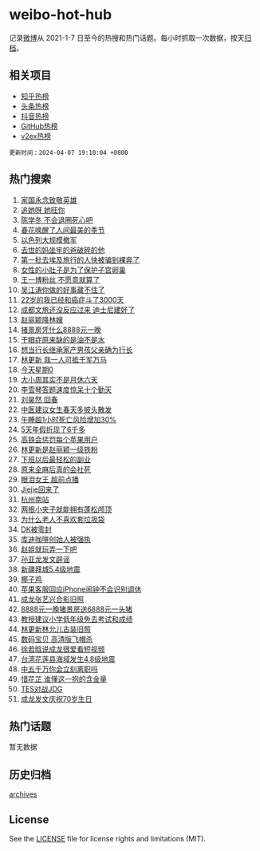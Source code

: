 # weibo-hot-hub

记录[微博](https://www.weibo.com)从 2021-1-7 日至今的热搜和热门话题。每小时抓取一次数据，按天[归档](archives)。

## 相关项目

- [知乎热榜](https://github.com/lonnyzhang423/zhihu-hot-hub)
- [头条热榜](https://github.com/lonnyzhang423/toutiao-hot-hub)
- [抖音热榜](https://github.com/lonnyzhang423/douyin-hot-hub)
- [GitHub热榜](https://github.com/lonnyzhang423/github-hot-hub)
- [v2ex热榜](https://github.com/lonnyzhang423/v2ex-hot-hub)


`更新时间：2024-04-07 19:10:04 +0800`

## 热门搜索

1. [家国永念致敬英雄](https://m.weibo.cn/search?containerid=100103type%3D1%26t%3D10%26q%3D%23%E5%AE%B6%E5%9B%BD%E6%B0%B8%E5%BF%B5%E8%87%B4%E6%95%AC%E8%8B%B1%E9%9B%84%23&stream_entry_id=51&isnewpage=1&extparam=seat%3D1%26pos%3D0%26q%3D%2523%25E5%25AE%25B6%25E5%259B%25BD%25E6%25B0%25B8%25E5%25BF%25B5%25E8%2587%25B4%25E6%2595%25AC%25E8%258B%25B1%25E9%259B%2584%2523%26stream_entry_id%3D51%26dgr%3D0%26c_type%3D51%26filter_type%3Drealtimehot%26cate%3D10103%26display_time%3D1712488203%26pre_seqid%3D171248820349801318786)
1. [追她呀 她旺你](https://m.weibo.cn/search?containerid=100103type%3D1%26t%3D10%26q%3D%E8%BF%BD%E5%A5%B9%E5%91%80+%E5%A5%B9%E6%97%BA%E4%BD%A0&stream_entry_id=31&isnewpage=1&extparam=seat%3D1%26pos%3D0%26flag%3D1%26q%3D%25E8%25BF%25BD%25E5%25A5%25B9%25E5%2591%2580%2520%25E5%25A5%25B9%25E6%2597%25BA%25E4%25BD%25A0%26dgr%3D0%26c_type%3D31%26cate%3D5001%26band_rank%3D1%26stream_entry_id%3D31%26lcate%3D5001%26filter_type%3Drealtimehot%26realpos%3D1%26display_time%3D1712488203%26pre_seqid%3D171248820349801318786)
1. [陈学冬 不会退圈死心吧](https://m.weibo.cn/search?containerid=100103type%3D1%26t%3D10%26q%3D%E9%99%88%E5%AD%A6%E5%86%AC+%E4%B8%8D%E4%BC%9A%E9%80%80%E5%9C%88%E6%AD%BB%E5%BF%83%E5%90%A7&stream_entry_id=31&isnewpage=1&extparam=seat%3D1%26pos%3D1%26flag%3D2%26q%3D%25E9%2599%2588%25E5%25AD%25A6%25E5%2586%25AC%2520%25E4%25B8%258D%25E4%25BC%259A%25E9%2580%2580%25E5%259C%2588%25E6%25AD%25BB%25E5%25BF%2583%25E5%2590%25A7%26dgr%3D0%26c_type%3D31%26cate%3D5001%26band_rank%3D2%26stream_entry_id%3D31%26lcate%3D5001%26filter_type%3Drealtimehot%26realpos%3D2%26display_time%3D1712488203%26pre_seqid%3D171248820349801318786)
1. [春花唤醒了人间最美的季节](https://m.weibo.cn/search?containerid=100103type%3D1%26t%3D10%26q%3D%23%E6%98%A5%E8%8A%B1%E5%94%A4%E9%86%92%E4%BA%86%E4%BA%BA%E9%97%B4%E6%9C%80%E7%BE%8E%E7%9A%84%E5%AD%A3%E8%8A%82%23&stream_entry_id=31&isnewpage=1&extparam=seat%3D1%26pos%3D2%26flag%3D0%26q%3D%2523%25E6%2598%25A5%25E8%258A%25B1%25E5%2594%25A4%25E9%2586%2592%25E4%25BA%2586%25E4%25BA%25BA%25E9%2597%25B4%25E6%259C%2580%25E7%25BE%258E%25E7%259A%2584%25E5%25AD%25A3%25E8%258A%2582%2523%26dgr%3D0%26c_type%3D31%26cate%3D5001%26band_rank%3D3%26stream_entry_id%3D31%26lcate%3D5001%26filter_type%3Drealtimehot%26realpos%3D3%26display_time%3D1712488203%26pre_seqid%3D171248820349801318786)
1. [以色列大规模撤军](https://m.weibo.cn/search?containerid=100103type%3D1%26t%3D10%26q%3D%23%E4%BB%A5%E8%89%B2%E5%88%97%E5%A4%A7%E8%A7%84%E6%A8%A1%E6%92%A4%E5%86%9B%23&stream_entry_id=31&isnewpage=1&extparam=seat%3D1%26pos%3D3%26flag%3D1%26q%3D%2523%25E4%25BB%25A5%25E8%2589%25B2%25E5%2588%2597%25E5%25A4%25A7%25E8%25A7%2584%25E6%25A8%25A1%25E6%2592%25A4%25E5%2586%259B%2523%26dgr%3D0%26c_type%3D31%26cate%3D5001%26band_rank%3D4%26stream_entry_id%3D31%26lcate%3D5001%26filter_type%3Drealtimehot%26realpos%3D4%26display_time%3D1712488203%26pre_seqid%3D171248820349801318786)
1. [去世的妈坐牢的爸破碎的他](https://m.weibo.cn/search?containerid=100103type%3D1%26t%3D10%26q%3D%E5%8E%BB%E4%B8%96%E7%9A%84%E5%A6%88%E5%9D%90%E7%89%A2%E7%9A%84%E7%88%B8%E7%A0%B4%E7%A2%8E%E7%9A%84%E4%BB%96&stream_entry_id=31&isnewpage=1&extparam=seat%3D1%26pos%3D4%26flag%3D2%26q%3D%25E5%258E%25BB%25E4%25B8%2596%25E7%259A%2584%25E5%25A6%2588%25E5%259D%2590%25E7%2589%25A2%25E7%259A%2584%25E7%2588%25B8%25E7%25A0%25B4%25E7%25A2%258E%25E7%259A%2584%25E4%25BB%2596%26dgr%3D0%26c_type%3D31%26cate%3D5001%26band_rank%3D5%26stream_entry_id%3D31%26lcate%3D5001%26filter_type%3Drealtimehot%26realpos%3D5%26display_time%3D1712488203%26pre_seqid%3D171248820349801318786)
1. [第一批去埃及旅行的人快被骗到裸奔了](https://m.weibo.cn/search?containerid=100103type%3D1%26t%3D10%26q%3D%23%E7%AC%AC%E4%B8%80%E6%89%B9%E5%8E%BB%E5%9F%83%E5%8F%8A%E6%97%85%E8%A1%8C%E7%9A%84%E4%BA%BA%E5%BF%AB%E8%A2%AB%E9%AA%97%E5%88%B0%E8%A3%B8%E5%A5%94%E4%BA%86%23&stream_entry_id=31&isnewpage=1&extparam=seat%3D1%26pos%3D5%26flag%3D2%26q%3D%2523%25E7%25AC%25AC%25E4%25B8%2580%25E6%2589%25B9%25E5%258E%25BB%25E5%259F%2583%25E5%258F%258A%25E6%2597%2585%25E8%25A1%258C%25E7%259A%2584%25E4%25BA%25BA%25E5%25BF%25AB%25E8%25A2%25AB%25E9%25AA%2597%25E5%2588%25B0%25E8%25A3%25B8%25E5%25A5%2594%25E4%25BA%2586%2523%26dgr%3D0%26c_type%3D31%26cate%3D5001%26band_rank%3D6%26stream_entry_id%3D31%26lcate%3D5001%26filter_type%3Drealtimehot%26realpos%3D6%26display_time%3D1712488203%26pre_seqid%3D171248820349801318786)
1. [女性的小肚子是为了保护子宫卵巢](https://m.weibo.cn/search?containerid=100103type%3D1%26t%3D10%26q%3D%E5%A5%B3%E6%80%A7%E7%9A%84%E5%B0%8F%E8%82%9A%E5%AD%90%E6%98%AF%E4%B8%BA%E4%BA%86%E4%BF%9D%E6%8A%A4%E5%AD%90%E5%AE%AB%E5%8D%B5%E5%B7%A2&stream_entry_id=31&isnewpage=1&extparam=seat%3D1%26pos%3D6%26flag%3D2%26q%3D%25E5%25A5%25B3%25E6%2580%25A7%25E7%259A%2584%25E5%25B0%258F%25E8%2582%259A%25E5%25AD%2590%25E6%2598%25AF%25E4%25B8%25BA%25E4%25BA%2586%25E4%25BF%259D%25E6%258A%25A4%25E5%25AD%2590%25E5%25AE%25AB%25E5%258D%25B5%25E5%25B7%25A2%26dgr%3D0%26c_type%3D31%26cate%3D5001%26band_rank%3D7%26stream_entry_id%3D31%26lcate%3D5001%26filter_type%3Drealtimehot%26realpos%3D7%26display_time%3D1712488203%26pre_seqid%3D171248820349801318786)
1. [王一博粉丝 不愿意就算了](https://m.weibo.cn/search?containerid=100103type%3D1%26t%3D10%26q%3D%E7%8E%8B%E4%B8%80%E5%8D%9A%E7%B2%89%E4%B8%9D+%E4%B8%8D%E6%84%BF%E6%84%8F%E5%B0%B1%E7%AE%97%E4%BA%86&stream_entry_id=31&isnewpage=1&extparam=seat%3D1%26pos%3D7%26flag%3D1%26q%3D%25E7%258E%258B%25E4%25B8%2580%25E5%258D%259A%25E7%25B2%2589%25E4%25B8%259D%2520%25E4%25B8%258D%25E6%2584%25BF%25E6%2584%258F%25E5%25B0%25B1%25E7%25AE%2597%25E4%25BA%2586%26dgr%3D0%26c_type%3D31%26cate%3D5001%26band_rank%3D8%26stream_entry_id%3D31%26lcate%3D5001%26filter_type%3Drealtimehot%26realpos%3D8%26display_time%3D1712488203%26pre_seqid%3D171248820349801318786)
1. [吴江涛你做的好事藏不住了](https://m.weibo.cn/search?containerid=100103type%3D1%26t%3D10%26q%3D%23%E5%90%B4%E6%B1%9F%E6%B6%9B%E4%BD%A0%E5%81%9A%E7%9A%84%E5%A5%BD%E4%BA%8B%E8%97%8F%E4%B8%8D%E4%BD%8F%E4%BA%86%23&stream_entry_id=31&isnewpage=1&extparam=seat%3D1%26pos%3D8%26flag%3D32768%26q%3D%2523%25E5%2590%25B4%25E6%25B1%259F%25E6%25B6%259B%25E4%25BD%25A0%25E5%2581%259A%25E7%259A%2584%25E5%25A5%25BD%25E4%25BA%258B%25E8%2597%258F%25E4%25B8%258D%25E4%25BD%258F%25E4%25BA%2586%2523%26dgr%3D0%26c_type%3D31%26cate%3D5001%26band_rank%3D9%26stream_entry_id%3D31%26lcate%3D5001%26filter_type%3Drealtimehot%26realpos%3D9%26display_time%3D1712488203%26pre_seqid%3D171248820349801318786)
1. [22岁的我已经和癌症斗了3000天](https://m.weibo.cn/search?containerid=100103type%3D1%26t%3D10%26q%3D%2322%E5%B2%81%E7%9A%84%E6%88%91%E5%B7%B2%E7%BB%8F%E5%92%8C%E7%99%8C%E7%97%87%E6%96%97%E4%BA%863000%E5%A4%A9%23&stream_entry_id=31&isnewpage=1&extparam=seat%3D1%26pos%3D9%26flag%3D32768%26q%3D%252322%25E5%25B2%2581%25E7%259A%2584%25E6%2588%2591%25E5%25B7%25B2%25E7%25BB%258F%25E5%2592%258C%25E7%2599%258C%25E7%2597%2587%25E6%2596%2597%25E4%25BA%25863000%25E5%25A4%25A9%2523%26dgr%3D0%26c_type%3D31%26cate%3D5001%26band_rank%3D10%26stream_entry_id%3D31%26lcate%3D5001%26filter_type%3Drealtimehot%26realpos%3D10%26display_time%3D1712488203%26pre_seqid%3D171248820349801318786)
1. [成都文旅还没反应过来 迪士尼建好了](https://m.weibo.cn/search?containerid=100103type%3D1%26t%3D10%26q%3D%E6%88%90%E9%83%BD%E6%96%87%E6%97%85%E8%BF%98%E6%B2%A1%E5%8F%8D%E5%BA%94%E8%BF%87%E6%9D%A5+%E8%BF%AA%E5%A3%AB%E5%B0%BC%E5%BB%BA%E5%A5%BD%E4%BA%86&stream_entry_id=31&isnewpage=1&extparam=seat%3D1%26pos%3D10%26flag%3D2%26q%3D%25E6%2588%2590%25E9%2583%25BD%25E6%2596%2587%25E6%2597%2585%25E8%25BF%2598%25E6%25B2%25A1%25E5%258F%258D%25E5%25BA%2594%25E8%25BF%2587%25E6%259D%25A5%2520%25E8%25BF%25AA%25E5%25A3%25AB%25E5%25B0%25BC%25E5%25BB%25BA%25E5%25A5%25BD%25E4%25BA%2586%26dgr%3D0%26c_type%3D31%26cate%3D5001%26band_rank%3D11%26stream_entry_id%3D31%26lcate%3D5001%26filter_type%3Drealtimehot%26realpos%3D11%26display_time%3D1712488203%26pre_seqid%3D171248820349801318786)
1. [赵丽颖降林嫂](https://m.weibo.cn/search?containerid=100103type%3D1%26t%3D10%26q%3D%23%E8%B5%B5%E4%B8%BD%E9%A2%96%E9%99%8D%E6%9E%97%E5%AB%82%23&stream_entry_id=31&isnewpage=1&extparam=seat%3D1%26pos%3D11%26flag%3D1%26q%3D%2523%25E8%25B5%25B5%25E4%25B8%25BD%25E9%25A2%2596%25E9%2599%258D%25E6%259E%2597%25E5%25AB%2582%2523%26dgr%3D0%26c_type%3D31%26cate%3D5001%26band_rank%3D12%26stream_entry_id%3D31%26lcate%3D5001%26filter_type%3Drealtimehot%26realpos%3D12%26display_time%3D1712488203%26pre_seqid%3D171248820349801318786)
1. [猪景房凭什么8888元一晚](https://m.weibo.cn/search?containerid=100103type%3D1%26t%3D10%26q%3D%23%E7%8C%AA%E6%99%AF%E6%88%BF%E5%87%AD%E4%BB%80%E4%B9%888888%E5%85%83%E4%B8%80%E6%99%9A%23&stream_entry_id=31&isnewpage=1&extparam=seat%3D1%26pos%3D12%26flag%3D0%26q%3D%2523%25E7%258C%25AA%25E6%2599%25AF%25E6%2588%25BF%25E5%2587%25AD%25E4%25BB%2580%25E4%25B9%25888888%25E5%2585%2583%25E4%25B8%2580%25E6%2599%259A%2523%26dgr%3D0%26c_type%3D31%26cate%3D5001%26band_rank%3D13%26stream_entry_id%3D31%26lcate%3D5001%26filter_type%3Drealtimehot%26realpos%3D13%26display_time%3D1712488203%26pre_seqid%3D171248820349801318786)
1. [干眼症原来缺的是油不是水](https://m.weibo.cn/search?containerid=100103type%3D1%26t%3D10%26q%3D%23%E5%B9%B2%E7%9C%BC%E7%97%87%E5%8E%9F%E6%9D%A5%E7%BC%BA%E7%9A%84%E6%98%AF%E6%B2%B9%E4%B8%8D%E6%98%AF%E6%B0%B4%23&stream_entry_id=31&isnewpage=1&extparam=seat%3D1%26pos%3D13%26flag%3D1%26q%3D%2523%25E5%25B9%25B2%25E7%259C%25BC%25E7%2597%2587%25E5%258E%259F%25E6%259D%25A5%25E7%25BC%25BA%25E7%259A%2584%25E6%2598%25AF%25E6%25B2%25B9%25E4%25B8%258D%25E6%2598%25AF%25E6%25B0%25B4%2523%26dgr%3D0%26c_type%3D31%26cate%3D5001%26band_rank%3D14%26stream_entry_id%3D31%26lcate%3D5001%26filter_type%3Drealtimehot%26realpos%3D14%26display_time%3D1712488203%26pre_seqid%3D171248820349801318786)
1. [想当行长继承家产男孩父亲确为行长](https://m.weibo.cn/search?containerid=100103type%3D1%26t%3D10%26q%3D%23%E6%83%B3%E5%BD%93%E8%A1%8C%E9%95%BF%E7%BB%A7%E6%89%BF%E5%AE%B6%E4%BA%A7%E7%94%B7%E5%AD%A9%E7%88%B6%E4%BA%B2%E7%A1%AE%E4%B8%BA%E8%A1%8C%E9%95%BF%23&stream_entry_id=31&isnewpage=1&extparam=seat%3D1%26pos%3D14%26flag%3D0%26q%3D%2523%25E6%2583%25B3%25E5%25BD%2593%25E8%25A1%258C%25E9%2595%25BF%25E7%25BB%25A7%25E6%2589%25BF%25E5%25AE%25B6%25E4%25BA%25A7%25E7%2594%25B7%25E5%25AD%25A9%25E7%2588%25B6%25E4%25BA%25B2%25E7%25A1%25AE%25E4%25B8%25BA%25E8%25A1%258C%25E9%2595%25BF%2523%26dgr%3D0%26c_type%3D31%26cate%3D5001%26band_rank%3D15%26stream_entry_id%3D31%26lcate%3D5001%26filter_type%3Drealtimehot%26realpos%3D15%26display_time%3D1712488203%26pre_seqid%3D171248820349801318786)
1. [林更新 我一人可抵千军万马](https://m.weibo.cn/search?containerid=100103type%3D1%26t%3D10%26q%3D%E6%9E%97%E6%9B%B4%E6%96%B0+%E6%88%91%E4%B8%80%E4%BA%BA%E5%8F%AF%E6%8A%B5%E5%8D%83%E5%86%9B%E4%B8%87%E9%A9%AC&stream_entry_id=31&isnewpage=1&extparam=seat%3D1%26pos%3D15%26flag%3D1%26q%3D%25E6%259E%2597%25E6%259B%25B4%25E6%2596%25B0%2520%25E6%2588%2591%25E4%25B8%2580%25E4%25BA%25BA%25E5%258F%25AF%25E6%258A%25B5%25E5%258D%2583%25E5%2586%259B%25E4%25B8%2587%25E9%25A9%25AC%26dgr%3D0%26c_type%3D31%26cate%3D5001%26band_rank%3D16%26stream_entry_id%3D31%26lcate%3D5001%26filter_type%3Drealtimehot%26realpos%3D16%26display_time%3D1712488203%26pre_seqid%3D171248820349801318786)
1. [今天星期0](https://m.weibo.cn/search?containerid=100103type%3D1%26t%3D10%26q%3D%E4%BB%8A%E5%A4%A9%E6%98%9F%E6%9C%9F0&stream_entry_id=31&isnewpage=1&extparam=seat%3D1%26pos%3D16%26flag%3D0%26q%3D%25E4%25BB%258A%25E5%25A4%25A9%25E6%2598%259F%25E6%259C%259F0%26dgr%3D0%26c_type%3D31%26cate%3D5001%26band_rank%3D17%26stream_entry_id%3D31%26lcate%3D5001%26filter_type%3Drealtimehot%26realpos%3D17%26display_time%3D1712488203%26pre_seqid%3D171248820349801318786)
1. [大小周其实不是月休六天](https://m.weibo.cn/search?containerid=100103type%3D1%26t%3D10%26q%3D%23%E5%A4%A7%E5%B0%8F%E5%91%A8%E5%85%B6%E5%AE%9E%E4%B8%8D%E6%98%AF%E6%9C%88%E4%BC%91%E5%85%AD%E5%A4%A9%23&stream_entry_id=31&isnewpage=1&extparam=seat%3D1%26pos%3D17%26flag%3D1%26q%3D%2523%25E5%25A4%25A7%25E5%25B0%258F%25E5%2591%25A8%25E5%2585%25B6%25E5%25AE%259E%25E4%25B8%258D%25E6%2598%25AF%25E6%259C%2588%25E4%25BC%2591%25E5%2585%25AD%25E5%25A4%25A9%2523%26dgr%3D0%26c_type%3D31%26cate%3D5001%26band_rank%3D18%26stream_entry_id%3D31%26lcate%3D5001%26filter_type%3Drealtimehot%26realpos%3D18%26display_time%3D1712488203%26pre_seqid%3D171248820349801318786)
1. [李雪琴答题速度惊呆十个勤天](https://m.weibo.cn/search?containerid=100103type%3D1%26t%3D10%26q%3D%23%E6%9D%8E%E9%9B%AA%E7%90%B4%E7%AD%94%E9%A2%98%E9%80%9F%E5%BA%A6%E6%83%8A%E5%91%86%E5%8D%81%E4%B8%AA%E5%8B%A4%E5%A4%A9%23&stream_entry_id=31&isnewpage=1&extparam=seat%3D1%26pos%3D18%26flag%3D1%26q%3D%2523%25E6%259D%258E%25E9%259B%25AA%25E7%2590%25B4%25E7%25AD%2594%25E9%25A2%2598%25E9%2580%259F%25E5%25BA%25A6%25E6%2583%258A%25E5%2591%2586%25E5%258D%2581%25E4%25B8%25AA%25E5%258B%25A4%25E5%25A4%25A9%2523%26dgr%3D0%26c_type%3D31%26cate%3D5001%26band_rank%3D19%26stream_entry_id%3D31%26lcate%3D5001%26filter_type%3Drealtimehot%26realpos%3D19%26display_time%3D1712488203%26pre_seqid%3D171248820349801318786)
1. [刘昊然 回春](https://m.weibo.cn/search?containerid=100103type%3D1%26t%3D10%26q%3D%E5%88%98%E6%98%8A%E7%84%B6+%E5%9B%9E%E6%98%A5&stream_entry_id=31&isnewpage=1&extparam=seat%3D1%26pos%3D19%26flag%3D2%26q%3D%25E5%2588%2598%25E6%2598%258A%25E7%2584%25B6%2520%25E5%259B%259E%25E6%2598%25A5%26dgr%3D0%26c_type%3D31%26cate%3D5001%26band_rank%3D20%26stream_entry_id%3D31%26lcate%3D5001%26filter_type%3Drealtimehot%26realpos%3D20%26display_time%3D1712488203%26pre_seqid%3D171248820349801318786)
1. [中医建议女生春天多披头散发](https://m.weibo.cn/search?containerid=100103type%3D1%26t%3D10%26q%3D%23%E4%B8%AD%E5%8C%BB%E5%BB%BA%E8%AE%AE%E5%A5%B3%E7%94%9F%E6%98%A5%E5%A4%A9%E5%A4%9A%E6%8A%AB%E5%A4%B4%E6%95%A3%E5%8F%91%23&stream_entry_id=31&isnewpage=1&extparam=seat%3D1%26pos%3D20%26flag%3D1%26q%3D%2523%25E4%25B8%25AD%25E5%258C%25BB%25E5%25BB%25BA%25E8%25AE%25AE%25E5%25A5%25B3%25E7%2594%259F%25E6%2598%25A5%25E5%25A4%25A9%25E5%25A4%259A%25E6%258A%25AB%25E5%25A4%25B4%25E6%2595%25A3%25E5%258F%2591%2523%26dgr%3D0%26c_type%3D31%26cate%3D5001%26band_rank%3D21%26stream_entry_id%3D31%26lcate%3D5001%26filter_type%3Drealtimehot%26realpos%3D21%26display_time%3D1712488203%26pre_seqid%3D171248820349801318786)
1. [午睡超1小时死亡风险增加30%](https://m.weibo.cn/search?containerid=100103type%3D1%26t%3D10%26q%3D%23%E5%8D%88%E7%9D%A1%E8%B6%851%E5%B0%8F%E6%97%B6%E6%AD%BB%E4%BA%A1%E9%A3%8E%E9%99%A9%E5%A2%9E%E5%8A%A030%25%23&stream_entry_id=31&isnewpage=1&extparam=seat%3D1%26pos%3D21%26flag%3D2%26q%3D%2523%25E5%258D%2588%25E7%259D%25A1%25E8%25B6%25851%25E5%25B0%258F%25E6%2597%25B6%25E6%25AD%25BB%25E4%25BA%25A1%25E9%25A3%258E%25E9%2599%25A9%25E5%25A2%259E%25E5%258A%25A030%2525%2523%26dgr%3D0%26c_type%3D31%26cate%3D5001%26band_rank%3D22%26stream_entry_id%3D31%26lcate%3D5001%26filter_type%3Drealtimehot%26realpos%3D22%26display_time%3D1712488203%26pre_seqid%3D171248820349801318786)
1. [5天年假折现了6千多](https://m.weibo.cn/search?containerid=100103type%3D1%26t%3D10%26q%3D%235%E5%A4%A9%E5%B9%B4%E5%81%87%E6%8A%98%E7%8E%B0%E4%BA%866%E5%8D%83%E5%A4%9A%23&stream_entry_id=31&isnewpage=1&extparam=seat%3D1%26pos%3D22%26flag%3D1%26q%3D%25235%25E5%25A4%25A9%25E5%25B9%25B4%25E5%2581%2587%25E6%258A%2598%25E7%258E%25B0%25E4%25BA%25866%25E5%258D%2583%25E5%25A4%259A%2523%26dgr%3D0%26c_type%3D31%26cate%3D5001%26band_rank%3D23%26stream_entry_id%3D31%26lcate%3D5001%26filter_type%3Drealtimehot%26realpos%3D23%26display_time%3D1712488203%26pre_seqid%3D171248820349801318786)
1. [高铁会惩罚每个苹果用户](https://m.weibo.cn/search?containerid=100103type%3D1%26t%3D10%26q%3D%23%E9%AB%98%E9%93%81%E4%BC%9A%E6%83%A9%E7%BD%9A%E6%AF%8F%E4%B8%AA%E8%8B%B9%E6%9E%9C%E7%94%A8%E6%88%B7%23&stream_entry_id=31&isnewpage=1&extparam=seat%3D1%26pos%3D23%26flag%3D0%26q%3D%2523%25E9%25AB%2598%25E9%2593%2581%25E4%25BC%259A%25E6%2583%25A9%25E7%25BD%259A%25E6%25AF%258F%25E4%25B8%25AA%25E8%258B%25B9%25E6%259E%259C%25E7%2594%25A8%25E6%2588%25B7%2523%26dgr%3D0%26c_type%3D31%26cate%3D5001%26band_rank%3D24%26stream_entry_id%3D31%26lcate%3D5001%26filter_type%3Drealtimehot%26realpos%3D24%26display_time%3D1712488203%26pre_seqid%3D171248820349801318786)
1. [林更新是赵丽颖一级铁粉](https://m.weibo.cn/search?containerid=100103type%3D1%26t%3D10%26q%3D%23%E6%9E%97%E6%9B%B4%E6%96%B0%E6%98%AF%E8%B5%B5%E4%B8%BD%E9%A2%96%E4%B8%80%E7%BA%A7%E9%93%81%E7%B2%89%23&stream_entry_id=31&isnewpage=1&extparam=seat%3D1%26pos%3D24%26flag%3D1%26q%3D%2523%25E6%259E%2597%25E6%259B%25B4%25E6%2596%25B0%25E6%2598%25AF%25E8%25B5%25B5%25E4%25B8%25BD%25E9%25A2%2596%25E4%25B8%2580%25E7%25BA%25A7%25E9%2593%2581%25E7%25B2%2589%2523%26dgr%3D0%26c_type%3D31%26cate%3D5001%26band_rank%3D25%26stream_entry_id%3D31%26lcate%3D5001%26filter_type%3Drealtimehot%26realpos%3D25%26display_time%3D1712488203%26pre_seqid%3D171248820349801318786)
1. [下班以后最轻松的副业](https://m.weibo.cn/search?containerid=100103type%3D1%26t%3D10%26q%3D%23%E4%B8%8B%E7%8F%AD%E4%BB%A5%E5%90%8E%E6%9C%80%E8%BD%BB%E6%9D%BE%E7%9A%84%E5%89%AF%E4%B8%9A%23&stream_entry_id=31&isnewpage=1&extparam=seat%3D1%26pos%3D25%26flag%3D1%26q%3D%2523%25E4%25B8%258B%25E7%258F%25AD%25E4%25BB%25A5%25E5%2590%258E%25E6%259C%2580%25E8%25BD%25BB%25E6%259D%25BE%25E7%259A%2584%25E5%2589%25AF%25E4%25B8%259A%2523%26dgr%3D0%26c_type%3D31%26cate%3D5001%26band_rank%3D26%26stream_entry_id%3D31%26lcate%3D5001%26filter_type%3Drealtimehot%26realpos%3D26%26display_time%3D1712488203%26pre_seqid%3D171248820349801318786)
1. [原来全麻后真的会社死](https://m.weibo.cn/search?containerid=100103type%3D1%26t%3D10%26q%3D%23%E5%8E%9F%E6%9D%A5%E5%85%A8%E9%BA%BB%E5%90%8E%E7%9C%9F%E7%9A%84%E4%BC%9A%E7%A4%BE%E6%AD%BB%23&stream_entry_id=31&isnewpage=1&extparam=seat%3D1%26pos%3D26%26flag%3D1%26q%3D%2523%25E5%258E%259F%25E6%259D%25A5%25E5%2585%25A8%25E9%25BA%25BB%25E5%2590%258E%25E7%259C%259F%25E7%259A%2584%25E4%25BC%259A%25E7%25A4%25BE%25E6%25AD%25BB%2523%26dgr%3D0%26c_type%3D31%26cate%3D5001%26band_rank%3D27%26stream_entry_id%3D31%26lcate%3D5001%26filter_type%3Drealtimehot%26realpos%3D27%26display_time%3D1712488203%26pre_seqid%3D171248820349801318786)
1. [眼泪女王 超前点播](https://m.weibo.cn/search?containerid=100103type%3D1%26t%3D10%26q%3D%E7%9C%BC%E6%B3%AA%E5%A5%B3%E7%8E%8B+%E8%B6%85%E5%89%8D%E7%82%B9%E6%92%AD&stream_entry_id=31&isnewpage=1&extparam=seat%3D1%26pos%3D27%26flag%3D1%26q%3D%25E7%259C%25BC%25E6%25B3%25AA%25E5%25A5%25B3%25E7%258E%258B%2520%25E8%25B6%2585%25E5%2589%258D%25E7%2582%25B9%25E6%2592%25AD%26dgr%3D0%26c_type%3D31%26cate%3D5001%26band_rank%3D28%26stream_entry_id%3D31%26lcate%3D5001%26filter_type%3Drealtimehot%26realpos%3D28%26display_time%3D1712488203%26pre_seqid%3D171248820349801318786)
1. [Jiejie回来了](https://m.weibo.cn/search?containerid=100103type%3D1%26t%3D10%26q%3D%23Jiejie%E5%9B%9E%E6%9D%A5%E4%BA%86%23&stream_entry_id=31&isnewpage=1&extparam=seat%3D1%26pos%3D28%26flag%3D0%26q%3D%2523Jiejie%25E5%259B%259E%25E6%259D%25A5%25E4%25BA%2586%2523%26dgr%3D0%26c_type%3D31%26cate%3D5001%26band_rank%3D29%26stream_entry_id%3D31%26lcate%3D5001%26filter_type%3Drealtimehot%26realpos%3D29%26display_time%3D1712488203%26pre_seqid%3D171248820349801318786)
1. [杭州南站](https://m.weibo.cn/search?containerid=100103type%3D1%26t%3D10%26q%3D%E6%9D%AD%E5%B7%9E%E5%8D%97%E7%AB%99&stream_entry_id=31&isnewpage=1&extparam=seat%3D1%26pos%3D29%26flag%3D0%26q%3D%25E6%259D%25AD%25E5%25B7%259E%25E5%258D%2597%25E7%25AB%2599%26dgr%3D0%26c_type%3D31%26cate%3D5001%26band_rank%3D30%26stream_entry_id%3D31%26lcate%3D5001%26filter_type%3Drealtimehot%26realpos%3D30%26display_time%3D1712488203%26pre_seqid%3D171248820349801318786)
1. [两根小夹子就能拥有蓬松颅顶](https://m.weibo.cn/search?containerid=100103type%3D1%26t%3D10%26q%3D%E4%B8%A4%E6%A0%B9%E5%B0%8F%E5%A4%B9%E5%AD%90%E5%B0%B1%E8%83%BD%E6%8B%A5%E6%9C%89%E8%93%AC%E6%9D%BE%E9%A2%85%E9%A1%B6&stream_entry_id=31&isnewpage=1&extparam=seat%3D1%26pos%3D30%26flag%3D1%26q%3D%25E4%25B8%25A4%25E6%25A0%25B9%25E5%25B0%258F%25E5%25A4%25B9%25E5%25AD%2590%25E5%25B0%25B1%25E8%2583%25BD%25E6%258B%25A5%25E6%259C%2589%25E8%2593%25AC%25E6%259D%25BE%25E9%25A2%2585%25E9%25A1%25B6%26dgr%3D0%26c_type%3D31%26cate%3D5001%26band_rank%3D31%26stream_entry_id%3D31%26lcate%3D5001%26filter_type%3Drealtimehot%26realpos%3D31%26display_time%3D1712488203%26pre_seqid%3D171248820349801318786)
1. [为什么老人不喜欢套垃圾袋](https://m.weibo.cn/search?containerid=100103type%3D1%26t%3D10%26q%3D%23%E4%B8%BA%E4%BB%80%E4%B9%88%E8%80%81%E4%BA%BA%E4%B8%8D%E5%96%9C%E6%AC%A2%E5%A5%97%E5%9E%83%E5%9C%BE%E8%A2%8B%23&stream_entry_id=31&isnewpage=1&extparam=seat%3D1%26pos%3D31%26flag%3D1%26q%3D%2523%25E4%25B8%25BA%25E4%25BB%2580%25E4%25B9%2588%25E8%2580%2581%25E4%25BA%25BA%25E4%25B8%258D%25E5%2596%259C%25E6%25AC%25A2%25E5%25A5%2597%25E5%259E%2583%25E5%259C%25BE%25E8%25A2%258B%2523%26dgr%3D0%26c_type%3D31%26cate%3D5001%26band_rank%3D32%26stream_entry_id%3D31%26lcate%3D5001%26filter_type%3Drealtimehot%26realpos%3D32%26display_time%3D1712488203%26pre_seqid%3D171248820349801318786)
1. [DK被零封](https://m.weibo.cn/search?containerid=100103type%3D1%26t%3D10%26q%3DDK%E8%A2%AB%E9%9B%B6%E5%B0%81&stream_entry_id=31&isnewpage=1&extparam=seat%3D1%26pos%3D32%26flag%3D1%26q%3DDK%25E8%25A2%25AB%25E9%259B%25B6%25E5%25B0%2581%26dgr%3D0%26c_type%3D31%26cate%3D5001%26band_rank%3D33%26stream_entry_id%3D31%26lcate%3D5001%26filter_type%3Drealtimehot%26realpos%3D33%26display_time%3D1712488203%26pre_seqid%3D171248820349801318786)
1. [库迪咖啡创始人被强执](https://m.weibo.cn/search?containerid=100103type%3D1%26t%3D10%26q%3D%23%E5%BA%93%E8%BF%AA%E5%92%96%E5%95%A1%E5%88%9B%E5%A7%8B%E4%BA%BA%E8%A2%AB%E5%BC%BA%E6%89%A7%23&stream_entry_id=31&isnewpage=1&extparam=seat%3D1%26pos%3D33%26flag%3D0%26q%3D%2523%25E5%25BA%2593%25E8%25BF%25AA%25E5%2592%2596%25E5%2595%25A1%25E5%2588%259B%25E5%25A7%258B%25E4%25BA%25BA%25E8%25A2%25AB%25E5%25BC%25BA%25E6%2589%25A7%2523%26dgr%3D0%26c_type%3D31%26cate%3D5001%26band_rank%3D34%26stream_entry_id%3D31%26lcate%3D5001%26filter_type%3Drealtimehot%26realpos%3D34%26display_time%3D1712488203%26pre_seqid%3D171248820349801318786)
1. [赵姐就玩弄一下吧](https://m.weibo.cn/search?containerid=100103type%3D1%26t%3D10%26q%3D%23%E8%B5%B5%E5%A7%90%E5%B0%B1%E7%8E%A9%E5%BC%84%E4%B8%80%E4%B8%8B%E5%90%A7%23&stream_entry_id=31&isnewpage=1&extparam=seat%3D1%26pos%3D34%26flag%3D1%26q%3D%2523%25E8%25B5%25B5%25E5%25A7%2590%25E5%25B0%25B1%25E7%258E%25A9%25E5%25BC%2584%25E4%25B8%2580%25E4%25B8%258B%25E5%2590%25A7%2523%26dgr%3D0%26c_type%3D31%26cate%3D5001%26band_rank%3D35%26stream_entry_id%3D31%26lcate%3D5001%26filter_type%3Drealtimehot%26realpos%3D35%26display_time%3D1712488203%26pre_seqid%3D171248820349801318786)
1. [孙亚龙发文辟谣](https://m.weibo.cn/search?containerid=100103type%3D1%26t%3D10%26q%3D%23%E5%AD%99%E4%BA%9A%E9%BE%99%E5%8F%91%E6%96%87%E8%BE%9F%E8%B0%A3%23&stream_entry_id=31&isnewpage=1&extparam=seat%3D1%26pos%3D35%26flag%3D1%26q%3D%2523%25E5%25AD%2599%25E4%25BA%259A%25E9%25BE%2599%25E5%258F%2591%25E6%2596%2587%25E8%25BE%259F%25E8%25B0%25A3%2523%26dgr%3D0%26c_type%3D31%26cate%3D5001%26band_rank%3D36%26stream_entry_id%3D31%26lcate%3D5001%26filter_type%3Drealtimehot%26realpos%3D36%26display_time%3D1712488203%26pre_seqid%3D171248820349801318786)
1. [新疆拜城5.4级地震](https://m.weibo.cn/search?containerid=100103type%3D1%26t%3D10%26q%3D%23%E6%96%B0%E7%96%86%E6%8B%9C%E5%9F%8E5.4%E7%BA%A7%E5%9C%B0%E9%9C%87%23&stream_entry_id=31&isnewpage=1&extparam=seat%3D1%26pos%3D36%26flag%3D0%26q%3D%2523%25E6%2596%25B0%25E7%2596%2586%25E6%258B%259C%25E5%259F%258E5.4%25E7%25BA%25A7%25E5%259C%25B0%25E9%259C%2587%2523%26dgr%3D0%26c_type%3D31%26cate%3D5001%26band_rank%3D37%26stream_entry_id%3D31%26lcate%3D5001%26filter_type%3Drealtimehot%26realpos%3D37%26display_time%3D1712488203%26pre_seqid%3D171248820349801318786)
1. [椰子鸡](https://m.weibo.cn/search?containerid=100103type%3D1%26t%3D10%26q%3D%E6%A4%B0%E5%AD%90%E9%B8%A1&stream_entry_id=31&isnewpage=1&extparam=seat%3D1%26pos%3D37%26flag%3D1%26q%3D%25E6%25A4%25B0%25E5%25AD%2590%25E9%25B8%25A1%26dgr%3D0%26c_type%3D31%26cate%3D5001%26band_rank%3D38%26stream_entry_id%3D31%26lcate%3D5001%26filter_type%3Drealtimehot%26realpos%3D38%26display_time%3D1712488203%26pre_seqid%3D171248820349801318786)
1. [苹果客服回应iPhone闹钟不会识别调休](https://m.weibo.cn/search?containerid=100103type%3D1%26t%3D10%26q%3D%23%E8%8B%B9%E6%9E%9C%E5%AE%A2%E6%9C%8D%E5%9B%9E%E5%BA%94iPhone%E9%97%B9%E9%92%9F%E4%B8%8D%E4%BC%9A%E8%AF%86%E5%88%AB%E8%B0%83%E4%BC%91%23&stream_entry_id=31&isnewpage=1&extparam=seat%3D1%26pos%3D38%26flag%3D0%26q%3D%2523%25E8%258B%25B9%25E6%259E%259C%25E5%25AE%25A2%25E6%259C%258D%25E5%259B%259E%25E5%25BA%2594iPhone%25E9%2597%25B9%25E9%2592%259F%25E4%25B8%258D%25E4%25BC%259A%25E8%25AF%2586%25E5%2588%25AB%25E8%25B0%2583%25E4%25BC%2591%2523%26dgr%3D0%26c_type%3D31%26cate%3D5001%26band_rank%3D39%26stream_entry_id%3D31%26lcate%3D5001%26filter_type%3Drealtimehot%26realpos%3D39%26display_time%3D1712488203%26pre_seqid%3D171248820349801318786)
1. [成龙张艺兴合影旧照](https://m.weibo.cn/search?containerid=100103type%3D1%26t%3D10%26q%3D%23%E6%88%90%E9%BE%99%E5%BC%A0%E8%89%BA%E5%85%B4%E5%90%88%E5%BD%B1%E6%97%A7%E7%85%A7%23&stream_entry_id=31&isnewpage=1&extparam=seat%3D1%26pos%3D39%26flag%3D1%26q%3D%2523%25E6%2588%2590%25E9%25BE%2599%25E5%25BC%25A0%25E8%2589%25BA%25E5%2585%25B4%25E5%2590%2588%25E5%25BD%25B1%25E6%2597%25A7%25E7%2585%25A7%2523%26dgr%3D0%26c_type%3D31%26cate%3D5001%26band_rank%3D40%26stream_entry_id%3D31%26lcate%3D5001%26filter_type%3Drealtimehot%26realpos%3D40%26display_time%3D1712488203%26pre_seqid%3D171248820349801318786)
1. [8888元一晚猪景房送6888元一头猪](https://m.weibo.cn/search?containerid=100103type%3D1%26t%3D10%26q%3D%238888%E5%85%83%E4%B8%80%E6%99%9A%E7%8C%AA%E6%99%AF%E6%88%BF%E9%80%816888%E5%85%83%E4%B8%80%E5%A4%B4%E7%8C%AA%23&stream_entry_id=31&isnewpage=1&extparam=seat%3D1%26pos%3D40%26flag%3D0%26q%3D%25238888%25E5%2585%2583%25E4%25B8%2580%25E6%2599%259A%25E7%258C%25AA%25E6%2599%25AF%25E6%2588%25BF%25E9%2580%25816888%25E5%2585%2583%25E4%25B8%2580%25E5%25A4%25B4%25E7%258C%25AA%2523%26dgr%3D0%26c_type%3D31%26cate%3D5001%26band_rank%3D41%26stream_entry_id%3D31%26lcate%3D5001%26filter_type%3Drealtimehot%26realpos%3D41%26display_time%3D1712488203%26pre_seqid%3D171248820349801318786)
1. [教授建议小学低年级免去考试和成绩](https://m.weibo.cn/search?containerid=100103type%3D1%26t%3D10%26q%3D%23%E6%95%99%E6%8E%88%E5%BB%BA%E8%AE%AE%E5%B0%8F%E5%AD%A6%E4%BD%8E%E5%B9%B4%E7%BA%A7%E5%85%8D%E5%8E%BB%E8%80%83%E8%AF%95%E5%92%8C%E6%88%90%E7%BB%A9%23&stream_entry_id=31&isnewpage=1&extparam=seat%3D1%26pos%3D41%26flag%3D1%26q%3D%2523%25E6%2595%2599%25E6%258E%2588%25E5%25BB%25BA%25E8%25AE%25AE%25E5%25B0%258F%25E5%25AD%25A6%25E4%25BD%258E%25E5%25B9%25B4%25E7%25BA%25A7%25E5%2585%258D%25E5%258E%25BB%25E8%2580%2583%25E8%25AF%2595%25E5%2592%258C%25E6%2588%2590%25E7%25BB%25A9%2523%26dgr%3D0%26c_type%3D31%26cate%3D5001%26band_rank%3D42%26stream_entry_id%3D31%26lcate%3D5001%26filter_type%3Drealtimehot%26realpos%3D42%26display_time%3D1712488203%26pre_seqid%3D171248820349801318786)
1. [林更新林允儿古装旧照](https://m.weibo.cn/search?containerid=100103type%3D1%26t%3D10%26q%3D%23%E6%9E%97%E6%9B%B4%E6%96%B0%E6%9E%97%E5%85%81%E5%84%BF%E5%8F%A4%E8%A3%85%E6%97%A7%E7%85%A7%23&stream_entry_id=31&isnewpage=1&extparam=seat%3D1%26pos%3D42%26flag%3D0%26q%3D%2523%25E6%259E%2597%25E6%259B%25B4%25E6%2596%25B0%25E6%259E%2597%25E5%2585%2581%25E5%2584%25BF%25E5%258F%25A4%25E8%25A3%2585%25E6%2597%25A7%25E7%2585%25A7%2523%26dgr%3D0%26c_type%3D31%26cate%3D5001%26band_rank%3D43%26stream_entry_id%3D31%26lcate%3D5001%26filter_type%3Drealtimehot%26realpos%3D43%26display_time%3D1712488203%26pre_seqid%3D171248820349801318786)
1. [数码宝贝 高清版飞帽杀](https://m.weibo.cn/search?containerid=100103type%3D1%26t%3D10%26q%3D%E6%95%B0%E7%A0%81%E5%AE%9D%E8%B4%9D+%E9%AB%98%E6%B8%85%E7%89%88%E9%A3%9E%E5%B8%BD%E6%9D%80&stream_entry_id=31&isnewpage=1&extparam=seat%3D1%26pos%3D43%26flag%3D1%26q%3D%25E6%2595%25B0%25E7%25A0%2581%25E5%25AE%259D%25E8%25B4%259D%2520%25E9%25AB%2598%25E6%25B8%2585%25E7%2589%2588%25E9%25A3%259E%25E5%25B8%25BD%25E6%259D%2580%26dgr%3D0%26c_type%3D31%26cate%3D5001%26band_rank%3D44%26stream_entry_id%3D31%26lcate%3D5001%26filter_type%3Drealtimehot%26realpos%3D44%26display_time%3D1712488203%26pre_seqid%3D171248820349801318786)
1. [徐若晗说成龙很爱看短视频](https://m.weibo.cn/search?containerid=100103type%3D1%26t%3D10%26q%3D%23%E5%BE%90%E8%8B%A5%E6%99%97%E8%AF%B4%E6%88%90%E9%BE%99%E5%BE%88%E7%88%B1%E7%9C%8B%E7%9F%AD%E8%A7%86%E9%A2%91%23&stream_entry_id=31&isnewpage=1&extparam=seat%3D1%26pos%3D44%26flag%3D0%26q%3D%2523%25E5%25BE%2590%25E8%258B%25A5%25E6%2599%2597%25E8%25AF%25B4%25E6%2588%2590%25E9%25BE%2599%25E5%25BE%2588%25E7%2588%25B1%25E7%259C%258B%25E7%259F%25AD%25E8%25A7%2586%25E9%25A2%2591%2523%26dgr%3D0%26c_type%3D31%26cate%3D5001%26band_rank%3D45%26stream_entry_id%3D31%26lcate%3D5001%26filter_type%3Drealtimehot%26realpos%3D45%26display_time%3D1712488203%26pre_seqid%3D171248820349801318786)
1. [台湾花莲县海域发生4.8级地震](https://m.weibo.cn/search?containerid=100103type%3D1%26t%3D10%26q%3D%23%E5%8F%B0%E6%B9%BE%E8%8A%B1%E8%8E%B2%E5%8E%BF%E6%B5%B7%E5%9F%9F%E5%8F%91%E7%94%9F4.8%E7%BA%A7%E5%9C%B0%E9%9C%87%23&stream_entry_id=31&isnewpage=1&extparam=seat%3D1%26pos%3D45%26flag%3D1%26q%3D%2523%25E5%258F%25B0%25E6%25B9%25BE%25E8%258A%25B1%25E8%258E%25B2%25E5%258E%25BF%25E6%25B5%25B7%25E5%259F%259F%25E5%258F%2591%25E7%2594%259F4.8%25E7%25BA%25A7%25E5%259C%25B0%25E9%259C%2587%2523%26dgr%3D0%26c_type%3D31%26cate%3D5001%26band_rank%3D46%26stream_entry_id%3D31%26lcate%3D5001%26filter_type%3Drealtimehot%26realpos%3D46%26display_time%3D1712488203%26pre_seqid%3D171248820349801318786)
1. [中五千万你会立刻离职吗](https://m.weibo.cn/search?containerid=100103type%3D1%26t%3D10%26q%3D%23%E4%B8%AD%E4%BA%94%E5%8D%83%E4%B8%87%E4%BD%A0%E4%BC%9A%E7%AB%8B%E5%88%BB%E7%A6%BB%E8%81%8C%E5%90%97%23&stream_entry_id=31&isnewpage=1&extparam=seat%3D1%26pos%3D46%26flag%3D0%26q%3D%2523%25E4%25B8%25AD%25E4%25BA%2594%25E5%258D%2583%25E4%25B8%2587%25E4%25BD%25A0%25E4%25BC%259A%25E7%25AB%258B%25E5%2588%25BB%25E7%25A6%25BB%25E8%2581%258C%25E5%2590%2597%2523%26dgr%3D0%26c_type%3D31%26cate%3D5001%26band_rank%3D47%26stream_entry_id%3D31%26lcate%3D5001%26filter_type%3Drealtimehot%26realpos%3D47%26display_time%3D1712488203%26pre_seqid%3D171248820349801318786)
1. [惜花芷 谁懂这一抱的含金量](https://m.weibo.cn/search?containerid=100103type%3D1%26t%3D10%26q%3D%E6%83%9C%E8%8A%B1%E8%8A%B7+%E8%B0%81%E6%87%82%E8%BF%99%E4%B8%80%E6%8A%B1%E7%9A%84%E5%90%AB%E9%87%91%E9%87%8F&stream_entry_id=31&isnewpage=1&extparam=seat%3D1%26pos%3D47%26flag%3D1%26q%3D%25E6%2583%259C%25E8%258A%25B1%25E8%258A%25B7%2520%25E8%25B0%2581%25E6%2587%2582%25E8%25BF%2599%25E4%25B8%2580%25E6%258A%25B1%25E7%259A%2584%25E5%2590%25AB%25E9%2587%2591%25E9%2587%258F%26dgr%3D0%26c_type%3D31%26cate%3D5001%26band_rank%3D48%26stream_entry_id%3D31%26lcate%3D5001%26filter_type%3Drealtimehot%26realpos%3D48%26display_time%3D1712488203%26pre_seqid%3D171248820349801318786)
1. [TES对战JDG](https://m.weibo.cn/search?containerid=100103type%3D1%26t%3D10%26q%3D%23TES%E5%AF%B9%E6%88%98JDG%23&stream_entry_id=31&isnewpage=1&extparam=seat%3D1%26pos%3D48%26flag%3D1%26q%3D%2523TES%25E5%25AF%25B9%25E6%2588%2598JDG%2523%26dgr%3D0%26c_type%3D31%26cate%3D5001%26band_rank%3D49%26stream_entry_id%3D31%26lcate%3D5001%26filter_type%3Drealtimehot%26realpos%3D49%26display_time%3D1712488203%26pre_seqid%3D171248820349801318786)
1. [成龙发文庆祝70岁生日](https://m.weibo.cn/search?containerid=100103type%3D1%26t%3D10%26q%3D%23%E6%88%90%E9%BE%99%E5%8F%91%E6%96%87%E5%BA%86%E7%A5%9D70%E5%B2%81%E7%94%9F%E6%97%A5%23&stream_entry_id=31&isnewpage=1&extparam=seat%3D1%26pos%3D49%26flag%3D0%26q%3D%2523%25E6%2588%2590%25E9%25BE%2599%25E5%258F%2591%25E6%2596%2587%25E5%25BA%2586%25E7%25A5%259D70%25E5%25B2%2581%25E7%2594%259F%25E6%2597%25A5%2523%26dgr%3D0%26c_type%3D31%26cate%3D5001%26band_rank%3D50%26stream_entry_id%3D31%26lcate%3D5001%26filter_type%3Drealtimehot%26realpos%3D50%26display_time%3D1712488203%26pre_seqid%3D171248820349801318786)

## 热门话题

暂无数据

## 历史归档

[archives](archives)

## License

See the [LICENSE](LICENSE) file for license rights and limitations (MIT).
